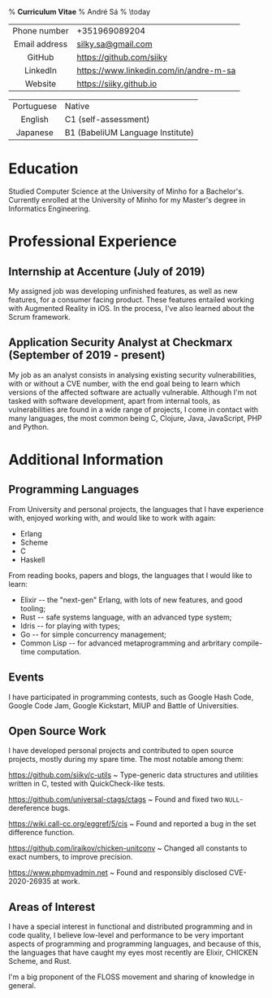 % **Curriculum Vitae**
% André Sá
% \today

|               |                                          |
| :-----------: | :--------------------------------------- |
| Phone number  | +351969089204                            |
| Email address | <silky.sa@gmail.com>                     |
| GitHub        | <https://github.com/siiky>               |
| LinkedIn      | <https://www.linkedin.com/in/andre-m-sa> |
| Website       | <https://siiky.github.io>                |

|            |                                  |
| :--------: | :------------------------------- |
| Portuguese | Native                           |
| English    | C1 (self-assessment)             |
| Japanese   | B1 (BabeliUM Language Institute) |

# Education

Studied Computer Science at the University of Minho for a Bachelor's. Currently
enrolled at the University of Minho for my Master's degree in Informatics
Engineering.

# Professional Experience

## Internship at Accenture (July of 2019)

My assigned job was developing unfinished features, as well as new features,
for a consumer facing product. These features entailed working with Augmented
Reality in iOS. In the process, I've also learned about the Scrum framework.

## Application Security Analyst at Checkmarx (September of 2019 - present)

My job as an analyst consists in analysing existing security vulnerabilities,
with or without a CVE number, with the end goal being to learn which versions
of the affected software are actually vulnerable. Although I'm not tasked with
software development, apart from internal tools, as vulnerabilities are found
in a wide range of projects, I come in contact with many languages, the most
common being C, Clojure, Java, JavaScript, PHP and Python.

# Additional Information

## Programming Languages

From University and personal projects, the languages that I have experience
with, enjoyed working with, and would like to work with again:

 * Erlang
 * Scheme
 * C
 * Haskell

From reading books, papers and blogs, the languages that I would like to learn:

 * Elixir -- the "next-gen" Erlang, with lots of new features, and good
   tooling;
 * Rust -- safe systems language, with an advanced type system;
 * Idris -- for playing with types;
 * Go -- for simple concurrency management;
 * Common Lisp -- for advanced metaprogramming and arbritary compile-time
   computation.

## Events

I have participated in programming contests, such as Google Hash Code, Google
Code Jam, Google Kickstart, MIUP and Battle of Universities.

## Open Source Work

I have developed personal projects and contributed to open source projects,
mostly during my spare time. The most notable among them:

<https://github.com/siiky/c-utils>
 ~ Type-generic data structures and utilities written in C, tested with
   QuickCheck-like tests.

<https://github.com/universal-ctags/ctags>
 ~ Found and fixed two `NULL`-dereference bugs.

<https://wiki.call-cc.org/eggref/5/cis>
 ~ Found and reported a bug in the set difference function.

<https://github.com/iraikov/chicken-unitconv>
 ~ Changed all constants to exact numbers, to improve precision.

<https://www.phpmyadmin.net>
 ~ Found and responsibly disclosed CVE-2020-26935 at work.

## Areas of Interest

I have a special interest in functional and distributed programming and in code
quality, I believe low-level and performance to be very important aspects of
programming and programming languages, and because of this, the languages that
have caught my eyes most recently are Elixir, CHICKEN Scheme, and Rust.

I'm a big proponent of the FLOSS movement and sharing of knowledge in general.
